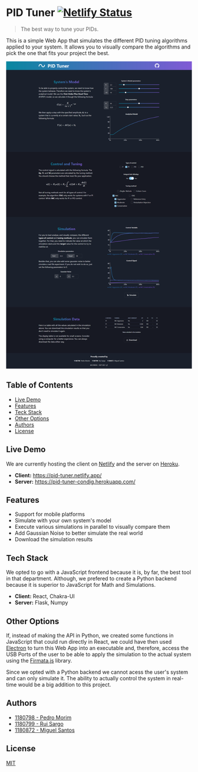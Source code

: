 # PID Tuner [![Netlify Status](https://api.netlify.com/api/v1/badges/5c00b705-8183-4a2a-9e15-ee96d5d26473/deploy-status)](https://pid-tuner.netlify.app/)

> The best way to tune your PIDs.

This is a simple Web App that simulates the different PID tuning algorithms applied to your system. It allows you to visually compare the algorithms and pick the one that fits your project the best.

![Page Screenshot](/img/full-page.png)

## Table of Contents

- [Live Demo](#live-demo)
- [Features](#features)
- [Teck Stack](#tech-stack)
- [Other Options](#other-options)
- [Authors](#authors)
- [License](#license)

## Live Demo

We are currently hosting the client on [Netlify](https://www.netlify.com/) and the server on [Heroku]().

- **Client:** https://pid-tuner.netlify.app/
- **Server:** https://pid-tuner-condig.herokuapp.com/

## Features

- Support for mobile platforms
- Simulate with your own system's model
- Execute various simulations in parallel to visually compare them
- Add Gaussian Noise to better simulate the real world
- Download the simulation results

## Tech Stack

We opted to go with a JavaScript frontend because it is, by far, the best tool in that department. Although, we prefered to create a Python backend because it is superior to JavaScript for Math and Simulations.

- **Client:** React, Chakra-UI
- **Server:** Flask, Numpy

## Other Options

If, instead of making the API in Python, we created some functions in JavaScript that could run directly in React, we could have then used [Electron](https://www.electronjs.org/) to turn this Web App into an executable and, therefore, access the USB Ports of the user to be able to apply the simulation to the actual system using the [Firmata.js](https://github.com/firmata/firmata.js/tree/master/packages/firmata.js) library.

Since we opted with a Python backend we cannot acess the user's system and can only simulate it. The ability to actually control the system in real-time would be a big addition to this project.

## Authors

- [1180798 - Pedro Morim](https://www.github.com/pmorim)
- [1180799 - Rui Sargo](https://github.com/RuiSargo)
- [1180872 - Miguel Santos](https://github.com/MjcSantos)

## License

[MIT](https://choosealicense.com/licenses/mit/)
